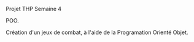 Projet THP Semaine 4

POO. 

Création d'un jeux de combat, à l'aide de la Programation Orienté Objet.


